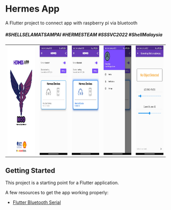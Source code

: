 # Hermes App

A Flutter project to connect app with raspberry pi via bluetooth

##### \#SHELLSELAMATSAMPAI \#HERMESTEAM \#SSSVC2022 \#ShellMalaysia

<table>
<tr>

<td><img src="/assets/images/newlogo3.png" alt="Alt text" title="Hermes Logo" width="200" height="345"></td>

<td><img src="/assets/images/mainPage.jpeg" alt="Alt text" title="Hermes Logo" width="200" height="345"></td>

<td><img src="/assets/images/mainPageConnected.jpeg" alt="Alt text" title="Hermes Logo" width="200" height="345"></td>

<td><img src="/assets/images/profilePage.jpeg" alt="Alt text" title="Hermes Logo" width="200" height="345"></td>

<td><img src="/assets/images/notificationPage.jpeg" alt="Alt text" title="Hermes Logo" width="200" height="345"></td>

</tr>

</table>


## Getting Started

This project is a starting point for a Flutter application.

A few resources to get the app working properly:

- [Flutter Bluetooth Serial](https://pub.dev/packages/flutter_bluetooth_serial)
